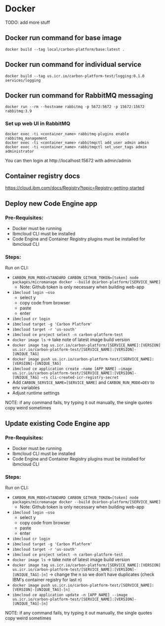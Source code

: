 # Docker

TODO: add more stuff

## Docker run command for base image

```
docker build --tag local/carbon-platform/base:latest .
```

## Docker run command for individual service

```
docker build --tag us.icr.io/carbon-platform-test/logging:0.1.0 services/logging
```

## Docker run command for RabbitMQ messaging

```
docker run --rm --hostname rabbitmq -p 5672:5672 -p 15672:15672 rabbitmq:3.9
```

### Set up web UI in RabbitMQ

```
docker exec -ti <container_name> rabbitmq-plugins enable rabbitmq_management
docker exec -ti <container_name> rabbitmqctl add_user admin admin
docker exec -ti <container_name> rabbitmqctl set_user_tags admin administrator
```

You can then login at http://localhost:15672 with admin/admin

## Container registry docs

https://cloud.ibm.com/docs/Registry?topic=Registry-getting-started

## Deploy new Code Engine app

### Pre-Requisites:

- Docker must be running
- Ibmcloud CLI must be installed
- Code Engine and Container Registry plugins must be installed for ibmcloud CLI

### Steps:

Run on CLI:

- `CARBON_RUN_MODE=STANDARD CARBON_GITHUB_TOKEN=[token] node packages/micromanage docker --build @carbon-platform/[SERVICE_NAME]`
  - Note: Github token is only necessary when building web-app
- `ibmcloud login —sso`
  - select y
  - copy code from browser
  - paste
  - enter
- `ibmcloud cr login`
- `ibmcloud target -g 'Carbon Platform'`
- `ibmcloud target -r 'us-south'`
- `ibmcloud ce project select -n carbon-platform-test`
- `docker image ls` -> take note of latest image build version
- `docker image tag us.icr.io/carbon-platform/[SERVICE_NAME]:[VERSION] us.icr.io/carbon-platform-test/[SERVICE_NAME]:[VERSION]-[UNIQUE_TAG]`
- `docker image push us.icr.io/carbon-platform-test/[SERVICE_NAME]:[VERSION]-[UNIQUE_TAG]`
- `ibmcloud ce application create —name [APP_NAME] —image us.icr.io/carbon-platform-test/[SERVICE_NAME]:[VERSION]-[UNIQUE_TAG] —rs cli-created-icr-registry-secret`
- Add `CARBON_SERVICE_NAME=[SERVICE_NAME]` and `CARBON_RUN_MODE=DEV` to env variables
- Adjust runtime settings

NOTE: if any command fails, try typing it out manually, the single quotes copy weird sometimes

## Update existing Code Engine app

### Pre-Requisites:

- Docker must be running
- Ibmcloud CLI must be installed
- Code Engine and Container Registry plugins must be installed for ibmcloud CLI

### Steps:

Run on CLI:

- `CARBON_RUN_MODE=STANDARD CARBON_GITHUB_TOKEN=[token] node packages/micromanage docker --build @carbon-platform/[SERVICE_NAME]`
  - Note: Github token is only necessary when building web-app
- `ibmcloud login —sso`
  - select y
  - copy code from browser
  - paste
  - enter
- `ibmcloud cr login`
- `ibmcloud target -g 'Carbon Platform'`
- `ibmcloud target -r 'us-south'`
- `ibmcloud ce project select -n carbon-platform-test`
- `docker image ls` -> take note of latest image build version
- `docker image tag us.icr.io/carbon-platform/[SERVICE_NAME]:[VERSION] us.icr.io/carbon-platform-test/[SERVICE_NAME]:[VERSION]-[UNIQUE_TAG]-[n]`
  -> change the n so we don’t have duplicates (check IBM's container registry for last n)
- `docker image push us.icr.io/carbon-platform-test/[SERVICE_NAME]:[VERSION]-[UNIQUE_TAG]-[n]`
- `ibmcloud ce application update -n [APP_NAME] --image us.icr.io/carbon-platform-test/[SERVICE_NAME]:[VERSION]-[UNIQUE_TAG]-[n]`

NOTE: if any command fails, try typing it out manually, the single quotes copy weird sometimes
